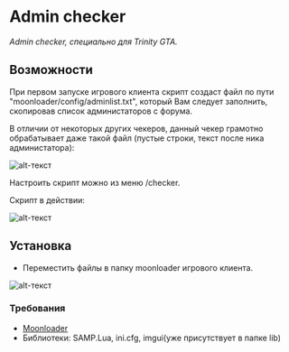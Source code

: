 # Admin checker
*Admin checker, специально для Trinity GTA.*

## Возможности
При первом запуске игрового клиента скрипт создаст файл по пути "moonloader/config/adminlist.txt", который Вам следует заполнить, скопировав список администаторов с форума.

В отличии от некоторых других чекеров, данный чекер грамотно обрабатывает даже такой файл (пустые строки, текст после ника администатора): 

![alt-текст](https://c.radikal.ru/c02/1901/b8/17ab7a4c5165.png "Пример админ-списка")

Настроить скрипт можно из меню /checker.

Скрипт в действии:

![alt-текст](https://c.radikal.ru/c01/1901/9c/71866b87f5a8.png "Скрипт в действии")

## Установка

- Переместить файлы в папку moonloader игрового клиента.

![alt-текст](https://d.radikal.ru/d08/1901/80/bf8b819f2ae8.png "Как оно должно выглядеть в папке")

### Требования

- [Moonloader](https://blast.hk/threads/13305/)
- Библиотеки: SAMP.Lua, ini.cfg, imgui(уже присутствует в папке lib)
